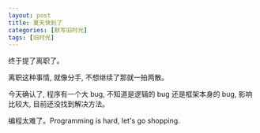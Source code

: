 ```yaml
---
layout: post
title: 夏天快到了
categories: [默写旧时光]
tags: [旧时光]
---
```


终于提了离职了。

离职这种事情, 就像分手, 不想继续了那就一拍两散。

今天确认了, 程序有一个大 bug, 不知道是逻辑的 bug 还是框架本身的 bug, 影响比较大, 目前还没找到解决方法。

编程太难了。Programming is hard, let's go shopping.


